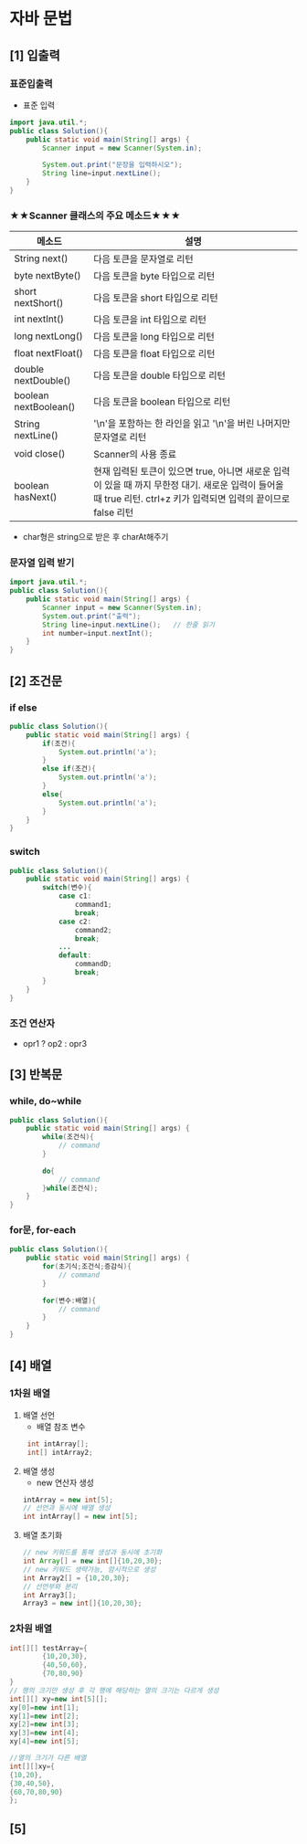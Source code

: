 # 자바 문법
## [1] 입출력
### 표준입출력
- 표준 입력
```java
import java.util.*;
public class Solution(){
    public static void main(String[] args) {
        Scanner input = new Scanner(System.in);
        
        System.out.print("문장을 입력하시오");
        String line=input.nextLine();
    }
}
```
### ★★Scanner 클래스의 주요 메소드★★★
| 메소드 | 설명 |
| --- | --- |
| String next() | 다음 토큰을 문자열로 리턴 |
| byte nextByte() | 다음 토큰을 byte 타입으로 리턴 |
| short nextShort() | 다음 토큰을 short 타입으로 리턴 |
| int nextInt() | 다음 토큰을 int 타입으로 리턴 |
| long nextLong() | 다음 토큰을 long 타입으로 리턴 |
| float nextFloat() | 다음 토큰을 float 타입으로 리턴 |
| double nextDouble() | 다음 토큰을 double 타입으로 리턴 |
| boolean nextBoolean() | 다음 토큰을 boolean 타입으로 리턴 |
| String nextLine() | '\n'을 포함하는 한 라인을 읽고 '\n'을 버린 나머지만 문자열로 리턴 |
| void close() | Scanner의 사용 종료 |
| boolean hasNext() | 현재 입력된 토큰이 있으면 true, 아니면 새로운 입력이 있을 때 까지 무한정 대기. 새로운 입력이 들어올 때 true 리턴. ctrl+z 키가 입력되면 입력의 끝이므로 false 리턴 |
- char형은 string으로 받은 후 charAt해주기

### 문자열 입력 받기
```java
import java.util.*;
public class Solution(){
    public static void main(String[] args) {
        Scanner input = new Scanner(System.in);
        System.out.print("출력");
        String line=input.nextLine();   // 한줄 읽기
        int number=input.nextInt();
    }
}
```

## [2] 조건문
### if else
```java
public class Solution(){
    public static void main(String[] args) {
        if(조건){
            System.out.println('a');
        }
        else if(조건){
            System.out.println('a');
        }
        else{
            System.out.println('a');
        }
    }
}
```

### switch
```java
public class Solution(){
    public static void main(String[] args) {
        switch(변수){
            case c1:
                command1;
                break;
            case c2:
                command2;
                break;
            ...
            default:
                commandD;
                break;
        }
    }
}
```

### 조건 연산자
- opr1 ? op2 : opr3

## [3] 반복문
### while, do~while
```java
public class Solution(){
    public static void main(String[] args) {
        while(조건식){
            // command
        }
        
        do{
            // command
        }while(조건식);
    }
}
```

### for문, for-each
```java
public class Solution(){
    public static void main(String[] args) {
        for(초기식;조건식;증감식){
            // command
        }
        
        for(변수:배열){
            // command
        }
    }
}
```

## [4] 배열
### 1차원 배열
1. 배열 선언
   - 배열 참조 변수
   ```java
    int intArray[];
    int[] intArray2;
    ```
2. 배열 생성
   - new 연산자 생성
    ```java
    intArray = new int[5];
    // 선언과 동시에 배열 생성
    int intArray[] = new int[5];
    ```
3. 배열 초기화
    ```java
    // new 키워드를 통해 생성과 동시에 초기화
    int Array[] = new int[]{10,20,30};
    // new 키워드 생략가능, 암시적으로 생성
    int Array2[] = {10,20,30};
    // 선언부와 분리
    int Array3[];
    Array3 = new int[]{10,20,30};
    ```

### 2차원 배열
```java
int[][] testArray={
        {10,20,30},
        {40,50,60},
        {70,80,90}
}
// 행의 크기만 생성 후 각 행에 해당하는 열의 크기는 다르게 생성
int[][] xy=new int[5][];
xy[0]=new int[1];
xy[1]=new int[2];
xy[2]=new int[3];
xy[3]=new int[4];
xy[4]=new int[5];

//열의 크기가 다른 배열
int[][]xy={
{10,20},
{30,40,50},
{60,70,80,90}
};
```

## [5] 
